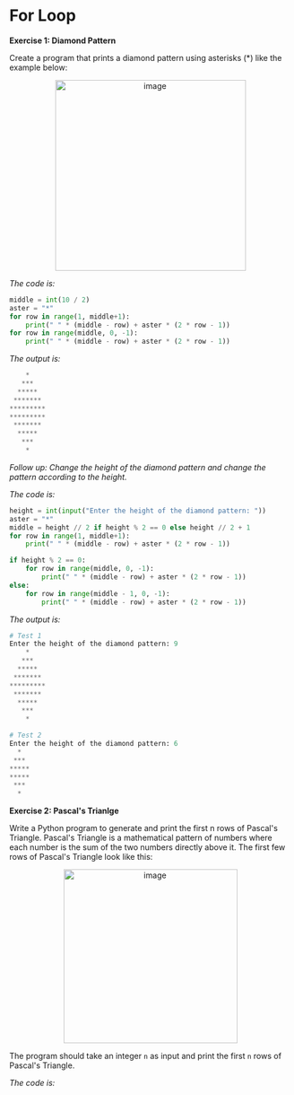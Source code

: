 # For Loop

**Exercise 1: Diamond Pattern**

Create a program that prints a diamond pattern using asterisks (*) like the example below:

<div align=center>
<img width="340" alt="image" src="https://github.com/ShiyuFan0820/CSLearningNote/assets/149340606/d00ef7cc-cc43-4c55-8c8c-e3bf707bf995">
</div>

_The code is:_
```py
middle = int(10 / 2)
aster = "*"
for row in range(1, middle+1):
    print(" " * (middle - row) + aster * (2 * row - 1))
for row in range(middle, 0, -1):
    print(" " * (middle - row) + aster * (2 * row - 1))
```

_The output is:_
```py
    *
   ***
  *****
 *******
*********
*********
 *******
  *****
   ***
    *
```

_Follow up: Change the height of the diamond pattern and change the pattern according to the height._

_The code is:_
```py
height = int(input("Enter the height of the diamond pattern: "))
aster = "*"
middle = height // 2 if height % 2 == 0 else height // 2 + 1
for row in range(1, middle+1):
    print(" " * (middle - row) + aster * (2 * row - 1))

if height % 2 == 0:
    for row in range(middle, 0, -1):
        print(" " * (middle - row) + aster * (2 * row - 1))
else:
    for row in range(middle - 1, 0, -1):
        print(" " * (middle - row) + aster * (2 * row - 1))
```

_The output is:_
```py
# Test 1
Enter the height of the diamond pattern: 9
    *
   ***
  *****
 *******
*********
 *******
  *****
   ***
    *

# Test 2
Enter the height of the diamond pattern: 6
  *
 ***
*****
*****
 ***
  *
```
**Exercise 2: Pascal's Trianlge**

Write a Python program to generate and print the first n rows of Pascal's Triangle. Pascal's Triangle is a mathematical pattern of numbers where each number is the sum of the two numbers directly above it. The first few rows of Pascal's Triangle look like this:

<div align=center>
<img width="310" alt="image" src="https://github.com/ShiyuFan0820/CSLearningNote/assets/149340606/8660d19a-3c2a-408d-ac35-c8dd50d1b136">
</div>

The program  should take an integer `n` as input and print the first `n` rows of Pascal's Triangle.

_The code is:_
```py

```




